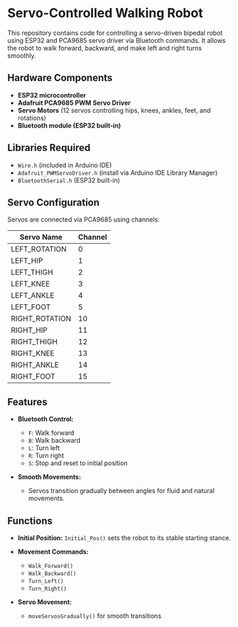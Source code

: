 # Servo-Controlled Walking Robot

This repository contains code for controlling a servo-driven bipedal robot using ESP32 and PCA9685 servo driver via Bluetooth commands. It allows the robot to walk forward, backward, and make left and right turns smoothly.

## Hardware Components

* **ESP32 microcontroller**
* **Adafruit PCA9685 PWM Servo Driver**
* **Servo Motors** (12 servos controlling hips, knees, ankles, feet, and rotations)
* **Bluetooth module (ESP32 built-in)**

## Libraries Required

* `Wire.h` (included in Arduino IDE)
* `Adafruit_PWMServoDriver.h` (install via Arduino IDE Library Manager)
* `BluetoothSerial.h` (ESP32 built-in)

## Servo Configuration

Servos are connected via PCA9685 using channels:

| Servo Name      | Channel |
| --------------- | ------- |
| LEFT\_ROTATION  | 0       |
| LEFT\_HIP       | 1       |
| LEFT\_THIGH     | 2       |
| LEFT\_KNEE      | 3       |
| LEFT\_ANKLE     | 4       |
| LEFT\_FOOT      | 5       |
| RIGHT\_ROTATION | 10      |
| RIGHT\_HIP      | 11      |
| RIGHT\_THIGH    | 12      |
| RIGHT\_KNEE     | 13      |
| RIGHT\_ANKLE    | 14      |
| RIGHT\_FOOT     | 15      |

## Features

* **Bluetooth Control:**

  * `F`: Walk forward
  * `B`: Walk backward
  * `L`: Turn left
  * `R`: Turn right
  * `S`: Stop and reset to initial position

* **Smooth Movements:**

  * Servos transition gradually between angles for fluid and natural movements.

## Functions

* **Initial Position:** `Initial_Pos()` sets the robot to its stable starting stance.
* **Movement Commands:**

  * `Walk_Forward()`
  * `Walk_Backward()`
  * `Turn_Left()`
  * `Turn_Right()`
* **Servo Movement:**

  * `moveServosGradually()` for smooth transitions
